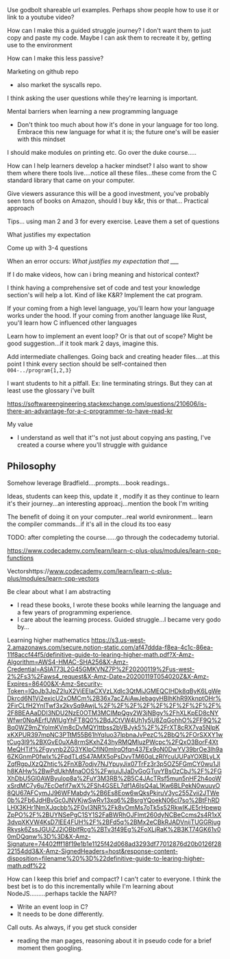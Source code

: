 Use godbolt shareable url examples.
Perhaps show people how to use it or link to a youtube video?



How can I make this a guided struggle journey?
I don't want them to just copy and paste my code. Maybe I can ask them to recreate it by, getting use to the environment

How can I make this less passive?


Marketing on github repo
- also market the syscalls repo.



I think asking the user questions while they're learning is important.




Mental barriers when learning a new programming language
- Don't think too much about how it's done in your language for too long. Embrace this new language for what it is; the future one's will be easier with this mindset




I should make modules on printing etc.
Go over the duke course.....





How can I help learners develop a hacker mindset?
I also want to show them where there tools live....notice all these files...these come from the C standard library that came on your computer.



Give viewers assurance this will be a good investment, you've probably seen tons of books on Amazon, should I buy k&r, this or that...
Practical approach


Tips...
using man 2 and 3 for every exercise.
Leave them a set of questions

What justifies my expectation

Come up with 3-4 questions



When an error occurs: *What justifies my expectation that ___*






If I do make videos, how can i bring meaning and historical context?



I think having a comprehensive set of code and test your knowledge section's will help a lot.
Kind of like K&R? Implement the cat program.


If your coming from a high level language, you'll learn how your language works under the hood.
If your coming from another language like Rust, you'll learn how C influenced other languages


Learn how to implement an event loop? Or is that out of scope? Might be good suggestion...if it took mark 2 days, imagine this.




Add intermediate challenges. Going back and creating header files....at this point I think every section should be self-contained then `004-../program{1,2,3}`








I want students to hit a pitfall. Ex: line terminating strings. But they can at least use the glossary i've built


https://softwareengineering.stackexchange.com/questions/210606/is-there-an-advantage-for-a-c-programmer-to-have-read-kr


My value
- I understand as well that it''s not just about copying ans pasting, I've created a course where you'll struggle with guidance


## Philosophy



Somehow leverage Bradfield....prompts....book readings..





Ideas, students can keep this, update it , modify it as they continue to learn it's their journey...an interesting approacj...mention the book I'm writing



The benefit of doing it on your computer...real world evnironment... learn the compiler commands...if it's all in the cloud its too easy




TODO: after completing the course......go through the codecademy tutorial.

https://www.codecademy.com/learn/learn-c-plus-plus/modules/learn-cpp-functions


Vectorshttps://www.codecademy.com/learn/learn-c-plus-plus/modules/learn-cpp-vectors

Be clear about what I am abstracting
- I read these books, I wrote these books while learning the language and a few years of programming experience.
- I care about the learning process. Guided struggle...I became very godo by...


Learning higher mathematics
https://s3.us-west-2.amazonaws.com/secure.notion-static.com/af47ddda-f8ea-4c1c-86ea-11f8accf44f5/definitive-guide-to-learing-higher-math.pdf?X-Amz-Algorithm=AWS4-HMAC-SHA256&X-Amz-Credential=ASIAT73L2G45GMKVNZ7P%2F20200119%2Fus-west-2%2Fs3%2Faws4_request&X-Amz-Date=20200119T054020Z&X-Amz-Expires=86400&X-Amz-Security-Token=IQoJb3JpZ2luX2VjEEIaCXVzLXdlc3QtMiJGMEQCIHDk8qByK6LgWeDkrcd6N1Vi2exjcU2xOMCm%2B36x7acZAiAwJebagyHBlhKhR9XknptOHr%2FirCLfH2YnITwf3x2kvSq9AwjL%2F%2F%2F%2F%2F%2F%2F%2F%2F%2F8BEAAaDDI3NDU2NzE0OTM3MCIMpQgv2W3jNBgy%2FhXLKpED8cNYWfwr0NoAErfUWlUgYhFT8Q0%2BdJCtVW4Uh1y5U8ZqGohhO%2FF9Q%2Bq0WZ9mZYolmKVm8cDvMQYIttbss2bVBJyk5%2F%2FrXT8cRX7va5NlpKxKXPUR397mpNC3PTtM55B61hYqIuo37lpbnaJvPezC%2BbQ%2FOrSXXY1wtCug3l9%2BXGvE0uXA8rmSKxhZ43hyRMQMluzPWcpc%2FQxO3BorF4XtMeQHTif%2Fgyynb2ZG3YKIpCfIN0mlrqOfqn437Ex9oN0DwYV39brOe3lh9a6ZKGnmP0fwlx%2FpdTLdS47AMX5oPsDvvTM60qLzRlYcuUUPaYOXBLyLXZqfRgpJXzQZhtjc%2FnXB7odjv7NJYpuyJix07TrFz3r3p5OZ5FGmCY0wu1Jlh8KAHw%2BwPdUkhMnaOOS%2FwjuiJlJaDvGoGTuvYBsOzCbJ%2F%2FGXhDbU5Gl0AWByulop8a%2FuY3M3RB%2B5C4JAcTRsf5mun5nHF2h4ooWxSrdMC7y6u7EcOefif7wX%2FSh4GSEL7df1A6IsQ4aL1Kw6BLPekN0wuuyO8QU67AFCymJJ96WFMabdy%2B6Es8Eow6wQksPkjruV3yc255Zvii2JTWe0b%2Fb6JdHBvGc0JNVKjwSwRv13xq6%2BsrgYQoekN06cI7so%2BtFhRDLHX3KHr1NmXJqcbb%2F0vI3NR%2Fk8vOmMs7oTk5s52RkwIKJE5rHpewpZpPO%2F%2BUYNSePgC1SY1S2FaBWRhOJFlmt260dyNCBeCcms2s4R1xX3dvpXKVW4KsD7lEE4FUH%2F%2BFd5q%2BMx2eCBkRJADVnijTUGGRjugRkysk6ZssJGUiZJ2jOBblfRcg%2BTv3f49Eg%2FoXLjRaK%2B3KT74GK61v00mDQqnw%3D%3D&X-Amz-Signature=74402fff18f19e1b1e1125f42d068ad3293df77012876d20b0126f2822154dd3&X-Amz-SignedHeaders=host&response-content-disposition=filename%20%3D%22definitive-guide-to-learing-higher-math.pdf%22











How can I keep this brief and compact? I can't cater to everyone. I think the best bet is to do this incrementally
while I'm learning about NodeJS.........perhaps tackle the NAPI?
- Write an event loop in C?
- It needs to be done differently.


Call outs. As always, if you get stuck consider
- reading the man pages, reasoning about it in pseudo code for a brief moment then googling.